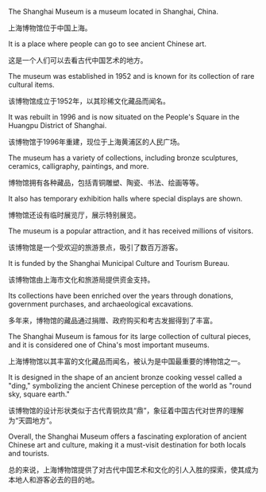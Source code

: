 The Shanghai Museum is a museum located in Shanghai, China.

上海博物馆位于中国上海。

It is a place where people can go to see ancient Chinese art.

这是一个人们可以去看古代中国艺术的地方。

The museum was established in 1952 and is known for its collection of rare cultural items.

该博物馆成立于1952年，以其珍稀文化藏品而闻名。

It was rebuilt in 1996 and is now situated on the People's Square in the Huangpu District of Shanghai.

该博物馆于1996年重建，现位于上海黄浦区的人民广场。

The museum has a variety of collections, including bronze sculptures, ceramics, calligraphy, paintings, and more.

博物馆拥有各种藏品，包括青铜雕塑、陶瓷、书法、绘画等等。

It also has temporary exhibition halls where special displays are shown.

博物馆还设有临时展览厅，展示特别展览。

The museum is a popular attraction, and it has received millions of visitors.

该博物馆是一个受欢迎的旅游景点，吸引了数百万游客。

It is funded by the Shanghai Municipal Culture and Tourism Bureau.

该博物馆由上海市文化和旅游局提供资金支持。

Its collections have been enriched over the years through donations, government purchases, and archaeological excavations.

多年来，博物馆的藏品通过捐赠、政府购买和考古发掘得到了丰富。

The Shanghai Museum is famous for its large collection of cultural pieces, and it is considered one of China's most important museums.

上海博物馆以其丰富的文化藏品而闻名，被认为是中国最重要的博物馆之一。

It is designed in the shape of an ancient bronze cooking vessel called a "ding," symbolizing the ancient Chinese perception of the world as "round sky, square earth."

该博物馆的设计形状类似于古代青铜炊具“鼎”，象征着中国古代对世界的理解为“天圆地方”。

Overall, the Shanghai Museum offers a fascinating exploration of ancient Chinese art and culture, making it a must-visit destination for both locals and tourists.

总的来说，上海博物馆提供了对古代中国艺术和文化的引人入胜的探索，使其成为本地人和游客必去的目的地。
